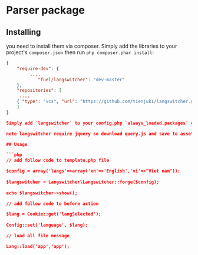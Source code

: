 # Parser package

## Installing

you need to install them via composer.
Simply add the libraries to your project's `composer.json` then run `php composer.phar install`:

```json
{
    "require-dev": {
   	     ....
    	    "fuel/langswitcher": "dev-master"
	},
    "repositories": [
   	 ....
	{ "type": "vcs", "url": "https://github.com/tienjuki/langswitcher.git" }
    ]
}

Simply add `langswitcher` to your config.php `always_loaded.packages` config option.

note langswitcher require jquery so download query.js and save to assets folder

## Usage

```php
// add follow code to template.php file

$config = array('langs'=>array('en'=>'English','vi'=>"Viet nam"));
        
$langswitcher = Langswitcher\Langswitcher::forge($config);
        
echo $langswitcher->show();

// add follow code to before action 

$lang = Cookie::get('langSelected');
            
Config::set('language', $lang);

// load all file message

Lang::load('app','app');

```


